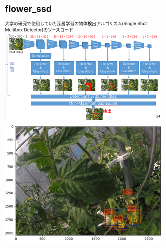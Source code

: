 # flower_ssd
大学の研究で使用していた深層学習の物体検出アルゴリズム(Single Shot Multibox Detector)のソースコード
![ssd](https://github.com/taiki323/image_house/blob/master/ssd.PNG?raw=true)

![result](https://github.com/taiki323/image_house/blob/master/result.jpg?raw=true)

